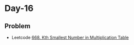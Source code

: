 # Day-16

## Problem
- Leetcode [668. Kth Smallest Number in Multiplication Table](https://leetcode.com/problems/kth-smallest-number-in-multiplication-table/)

